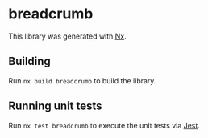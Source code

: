 # breadcrumb

This library was generated with [Nx](https://nx.dev).

## Building

Run `nx build breadcrumb` to build the library.

## Running unit tests

Run `nx test breadcrumb` to execute the unit tests via [Jest](https://jestjs.io).
